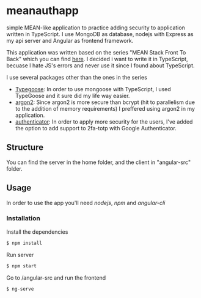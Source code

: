 # meanauthapp
simple MEAN-like application to practice adding security to application written in TypeScript.
I use MongoDB as database, nodejs with Express as my api server and Angular as frontend framework.

This application was written based on the series "MEAN Stack Front To Back" which you can find [here](https://www.youtube.com/playlist?list=PLillGF-RfqbZMNtaOXJQiDebNXjVapWPZ).
I decided i want to write it in TypeScript, becuase I hate JS's errors and never use it since I found about TypeScript.

I use several packages other than the ones in the series
* [Typegoose](https://github.com/szokodiakos/typegoose): In order to use mongoose with TypeScript, I used TypeGoose and it sure did my life way easier.
* [argon2](https://github.com/ranisalt/node-argon2): Since argon2 is more secure than bcrypt (hit to parallelism due to the addition of memory requirements) I preffered using argon2 in my application.
* [authenticator](https://git.daplie.com/Daplie/node-authenticator): In order to apply more security for the users, I've added the option to add support to 2fa-totp with Google Authenticator.


## Structure
You can find the server in the home folder, and the client in "angular-src" folder.


## Usage
In order to use the app you'll need _nodejs_, _npm_ and _angular-cli_

### Installation

Install the dependencies

```sh
$ npm install
```
Run server

```sh
$ npm start
```

Go to /angular-src and run the frontend
```sh
$ ng-serve
```
